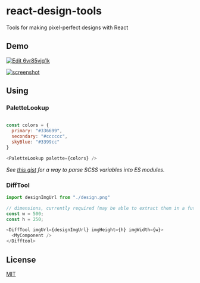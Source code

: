 # react-design-tools

Tools for making pixel-perfect designs with React

## Demo

[![Edit 6vr85vjq1k](https://codesandbox.io/static/img/play-codesandbox.svg)](https://codesandbox.io/s/6vr85vjq1k?autoresize=1&hidenavigation=1&view=preview)


[![screenshot](https://user-images.githubusercontent.com/1571667/42123140-9d981674-7c01-11e8-8f22-27971dc706fd.png)](https://codesandbox.io/s/6vr85vjq1k?autoresize=1&hidenavigation=1&view=preview)

## Using

### PaletteLookup

```js

const colors = {
  primary: "#336699",
  secondary: "#cccccc",
  skyBlue: "#3399cc"
}

<PaletteLookup palette={colors} />
```

_See [this gist](https://gist.github.com/alexkrolick/68894477eba26add2949e68d4ca5e5a9) for a way to parse SCSS variables into ES modules._

### DiffTool

```js
import designImgUrl from "./design.png"

// dimensions, currently required (may be able to extract them in a future release)
const w = 500;
const h = 250;

<DiffTool imgUrl={designImgUrl} imgHeight={h} imgWidth={w}>
  <MyComponent />
</Difftool>
```

## License

[MIT](./LICENSE)
